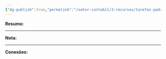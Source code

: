 ```yaml
---
{"dg-publish":true,"permalink":"/setor-contabil/3-recursos/tarefas-padrao/guia-pis-cofins-nao-cumulativo/","dgPassFrontmatter":true,"created":"2025-06-05T23:14:15.096-03:00","updated":"2025-06-05T23:20:40.630-03:00"}
---
```


**Resumo:** 


---

**Nota:**

---

**Conexões:**


